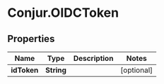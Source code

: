 # Conjur.OIDCToken

## Properties

Name | Type | Description | Notes
------------ | ------------- | ------------- | -------------
**idToken** | **String** |  | [optional] 


